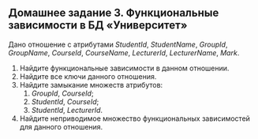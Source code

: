 ## Домашнее задание 3. Функциональные зависимости в БД «Университет»

Дано отношение с атрибутами *StudentId*, *StudentName*, *GroupId*, *GroupName*, *CourseId*, *CourseName*, *LecturerId*, *LecturerName*, *Mark*.

1. Найдите функциональные зависимости в данном отношении.
2. Найдите все ключи данного отношения.
3. Найдите замыкание множеств атрибутов:
   1. *GroupId*, *CourseId*;
   2. *StudentId*, *CourseId*;
   3. *StudentId*, *LecturerId*.
4. Найдите неприводимое множество функциональных зависимостей для данного отношения.
